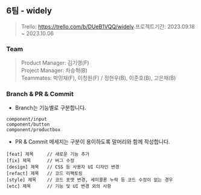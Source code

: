 ## 6팀 - widely

> Trello: https://trello.com/b/DUeB1VQQ/widely
> 프로젝트기간: 2023.09.18 ~ 2023.10.06

### Team

> Product Manager: 김기영(F)<br />
> Project Manager: 차승혁(B)<br />
> Teammates: 박민재(F), 이청원(F) / 정현우(B), 이준호(B), 고은채(B)

### Branch & PR & Commit

*  Branch는 기능별로 구분합니다.
```
component/input
component/button
component/productbox
```
  
*  PR & Commit 메세지는 구분이 용이하도록 말머리와 함께 작성합니다. 
```
[feat] 제목     // 새로운 기능 추가
[fix] 제목      // 버그 수정
[design] 제목   // CSS 등 사용자 UI 디자인 변경
[refact] 제목   // 코드 리팩토링
[style] 제목    // 코드 포맷 변경, 세미콜론 누락 등 코드 수정이 없는 경우
[etc] 제목      // 기능 및 UI 변경 외의 사항
```

